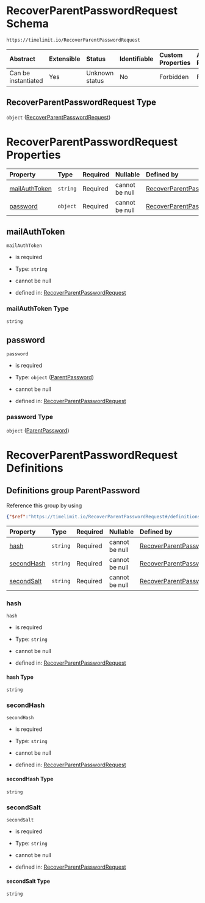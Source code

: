 # RecoverParentPasswordRequest Schema

```txt
https://timelimit.io/RecoverParentPasswordRequest
```



| Abstract            | Extensible | Status         | Identifiable | Custom Properties | Additional Properties | Access Restrictions | Defined In                                                                                                  |
| :------------------ | :--------- | :------------- | :----------- | :---------------- | :-------------------- | :------------------ | :---------------------------------------------------------------------------------------------------------- |
| Can be instantiated | Yes        | Unknown status | No           | Forbidden         | Forbidden             | none                | [RecoverParentPasswordRequest.schema.json](RecoverParentPasswordRequest.schema.json "open original schema") |

## RecoverParentPasswordRequest Type

`object` ([RecoverParentPasswordRequest](recoverparentpasswordrequest.md))

# RecoverParentPasswordRequest Properties

| Property                        | Type     | Required | Nullable       | Defined by                                                                                                                                                             |
| :------------------------------ | :------- | :------- | :------------- | :--------------------------------------------------------------------------------------------------------------------------------------------------------------------- |
| [mailAuthToken](#mailauthtoken) | `string` | Required | cannot be null | [RecoverParentPasswordRequest](recoverparentpasswordrequest-properties-mailauthtoken.md "https://timelimit.io/RecoverParentPasswordRequest#/properties/mailAuthToken") |
| [password](#password)           | `object` | Required | cannot be null | [RecoverParentPasswordRequest](recoverparentpasswordrequest-definitions-parentpassword.md "https://timelimit.io/RecoverParentPasswordRequest#/properties/password")    |

## mailAuthToken



`mailAuthToken`

*   is required

*   Type: `string`

*   cannot be null

*   defined in: [RecoverParentPasswordRequest](recoverparentpasswordrequest-properties-mailauthtoken.md "https://timelimit.io/RecoverParentPasswordRequest#/properties/mailAuthToken")

### mailAuthToken Type

`string`

## password



`password`

*   is required

*   Type: `object` ([ParentPassword](recoverparentpasswordrequest-definitions-parentpassword.md))

*   cannot be null

*   defined in: [RecoverParentPasswordRequest](recoverparentpasswordrequest-definitions-parentpassword.md "https://timelimit.io/RecoverParentPasswordRequest#/properties/password")

### password Type

`object` ([ParentPassword](recoverparentpasswordrequest-definitions-parentpassword.md))

# RecoverParentPasswordRequest Definitions

## Definitions group ParentPassword

Reference this group by using

```json
{"$ref":"https://timelimit.io/RecoverParentPasswordRequest#/definitions/ParentPassword"}
```

| Property                  | Type     | Required | Nullable       | Defined by                                                                                                                                                                                                             |
| :------------------------ | :------- | :------- | :------------- | :--------------------------------------------------------------------------------------------------------------------------------------------------------------------------------------------------------------------- |
| [hash](#hash)             | `string` | Required | cannot be null | [RecoverParentPasswordRequest](recoverparentpasswordrequest-definitions-parentpassword-properties-hash.md "https://timelimit.io/RecoverParentPasswordRequest#/definitions/ParentPassword/properties/hash")             |
| [secondHash](#secondhash) | `string` | Required | cannot be null | [RecoverParentPasswordRequest](recoverparentpasswordrequest-definitions-parentpassword-properties-secondhash.md "https://timelimit.io/RecoverParentPasswordRequest#/definitions/ParentPassword/properties/secondHash") |
| [secondSalt](#secondsalt) | `string` | Required | cannot be null | [RecoverParentPasswordRequest](recoverparentpasswordrequest-definitions-parentpassword-properties-secondsalt.md "https://timelimit.io/RecoverParentPasswordRequest#/definitions/ParentPassword/properties/secondSalt") |

### hash



`hash`

*   is required

*   Type: `string`

*   cannot be null

*   defined in: [RecoverParentPasswordRequest](recoverparentpasswordrequest-definitions-parentpassword-properties-hash.md "https://timelimit.io/RecoverParentPasswordRequest#/definitions/ParentPassword/properties/hash")

#### hash Type

`string`

### secondHash



`secondHash`

*   is required

*   Type: `string`

*   cannot be null

*   defined in: [RecoverParentPasswordRequest](recoverparentpasswordrequest-definitions-parentpassword-properties-secondhash.md "https://timelimit.io/RecoverParentPasswordRequest#/definitions/ParentPassword/properties/secondHash")

#### secondHash Type

`string`

### secondSalt



`secondSalt`

*   is required

*   Type: `string`

*   cannot be null

*   defined in: [RecoverParentPasswordRequest](recoverparentpasswordrequest-definitions-parentpassword-properties-secondsalt.md "https://timelimit.io/RecoverParentPasswordRequest#/definitions/ParentPassword/properties/secondSalt")

#### secondSalt Type

`string`

